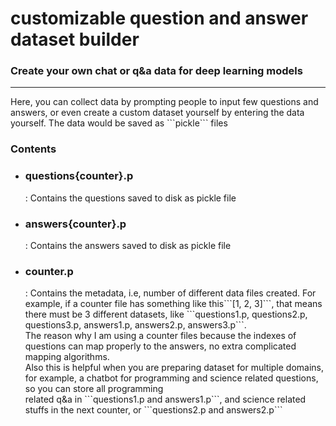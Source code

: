 <h1>
customizable question and answer dataset builder</h1>

<h3>Create your own chat or q&a data for deep learning models</h3>

<hr>

<p>Here, you can collect data by prompting people to input few questions and answers, or even create a custom dataset yourself by entering the data yourself. 
The data would be saved as ```pickle``` files</p>

<h3>Contents</h3>

<ul>
<li><h3>questions{counter}.p</h3>: Contains the questions saved to disk as pickle file</li>
<li><h3>answers{counter}.p</h3>: Contains the answers saved to disk as pickle file</li>
<li><h3>counter.p</h3>: Contains the metadata, i.e, number of different data files created. For example, if a counter file has something like this```[1, 2, 3]```,
that means there must be 3 different datasets, like ```questions1.p, questions2.p, questions3.p, answers1.p, answers2.p, answers3.p```. 
<br>The reason why I am using a counter files because the indexes of questions can map properly to the answers, no extra complicated mapping algorithms.<br>
Also this is helpful when you are preparing dataset for multiple domains, for example, a chatbot for programming and science related questions, so you can store all programming<br>
related q&a in ```questions1.p and answers1.p```, and science related stuffs in the next counter, or ```questions2.p and answers2.p```
</li>

